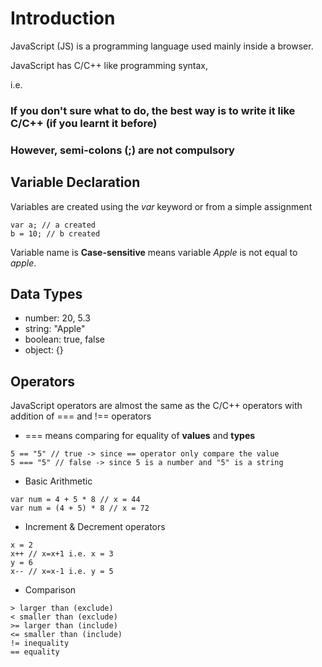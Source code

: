 # Introduction
JavaScript (JS) is a programming language used mainly inside a browser. 

JavaScript has C/C++ like programming syntax,

i.e.
### If you don't sure what to do, the best way is to write it like C/C++ (if you learnt it before)
### However, semi-colons (;) are not compulsory

## Variable Declaration

Variables are created using the _var_ keyword or from a simple assignment

```
var a; // a created
b = 10; // b created
```

Variable name is **Case-sensitive** means variable _Apple_ is not equal to _apple_.
## Data Types

- number: 20, 5.3 
- string: "Apple"
- boolean: true, false
- object: {}

## Operators
JavaScript operators are almost the same as the C/C++ operators with addition of === and !== operators

- === means comparing for equality of **values** and **types**

```
5 == "5" // true -> since == operator only compare the value
5 === "5" // false -> since 5 is a number and "5" is a string
```
- Basic Arithmetic
```
var num = 4 + 5 * 8 // x = 44
var num = (4 + 5) * 8 // x = 72
```
- Increment & Decrement operators

```
x = 2
x++ // x=x+1 i.e. x = 3
y = 6
x-- // x=x-1 i.e. y = 5
```
- Comparison
```
> larger than (exclude)
< smaller than (exclude)
>= larger than (include)
<= smaller than (include)
!= inequality
== equality
```
